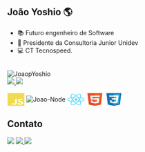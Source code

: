 ##  João Yoshio 🌎
- 📚 Futuro engenheiro de Software
- 🌱 Presidente da Consultoria Junior Unidev
- 💻 CT Tecnospeed.

##

<div style="display: inline_block">
 <img align="center" alt="JoaopYoshio" height="100" width="420" src='https://www.codewars.com/users/JoaopYoshio/badges/large'>
</div>


<div>
  <a href="https://github.com/JoaopYoshio">
  <img height="160" src="https://github-readme-stats.zohan.tech/api?username=JoaopYoshio&show_icons=true&theme=tokyonight&include_all_commits=true&count_private=true"/>
  <img height="160" src="https://github-readme-stats.zohan.tech/api/top-langs/?username=JoaopYoshio&layout=compact&langs_count=7&theme=tokyonight"/>
  </a>
<div/>
    
 <div style="display: inline_block"><br>
  <img align="center" alt="Joao-Js" height="30" width="40" src="https://raw.githubusercontent.com/devicons/devicon/master/icons/javascript/javascript-plain.svg">
  <img align="center" alt="Joao-Node" height="30" width="40" src="https://cdn.jsdelivr.net/gh/devicons/devicon/icons/nodejs/nodejs-original.svg">
  <img align="center" alt="Joao-React" height="30" width="40" src="https://raw.githubusercontent.com/devicons/devicon/master/icons/react/react-original.svg">
  <img align="center" alt="Joao-HTML" height="30" width="40" src="https://raw.githubusercontent.com/devicons/devicon/master/icons/html5/html5-original.svg">
  <img align="center" alt="Joao-CSS" height="30" width="40" src="https://raw.githubusercontent.com/devicons/devicon/master/icons/css3/css3-original.svg">
</div>  
    
## Contato
    
<div>
  <a href="https://instagram.com/jaopvieira_" target="_blank"><img src="https://img.shields.io/badge/-Instagram-%23E4405F?style=for-the-badge&logo=instagram&logoColor=white" target="_blank"></a>
  <a href="https://www.linkedin.com/in/joãotokusumivieira/" target="_blank"><img src="https://img.shields.io/badge/-LinkedIn-%230077B5?style=for-the-badge&logo=linkedin&logoColor=white" target="_blank"</a> 
  <a href = "mailto: joaopedrovtokusumi@gmail.com"><img src="https://img.shields.io/badge/-Gmail-%23333?style=for-the-badge&logo=gmail&logoColor=white" target="_blank"></a>
</div>



